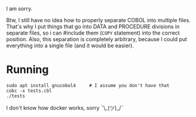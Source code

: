 I am sorry.

Btw, I still have no idea how to properly separate COBOL into multiple files.
That's why I put things that go into DATA and PROCEDURE divisions in separate
files, so i can #include them (`COPY` statement) into the correct position.
Also, this separation is completely arbitrary, because I could put everything
into a single file (and it would be easier).

# Running

```
sudo apt install gnucobol4     # I assume you don't have that
cobc -x tests.cbl
./tests
```

I don't know how docker works, sorry ¯\\\_(ツ)_/¯
